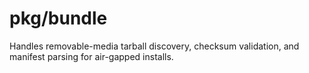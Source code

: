 # pkg/bundle

Handles removable-media tarball discovery, checksum validation, and manifest parsing for air-gapped installs.
